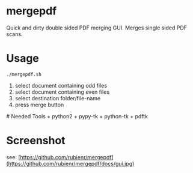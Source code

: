 # mergepdf
Quick and dirty double sided PDF merging GUI.
Merges single sided PDF scans.

# Usage
    ./mergepdf.sh

<ol>
<li>select document containing odd files</li>
<li>select document containing even files</li>
<li>select destination folder/file-name</li>
<li>press merge button</li>
</ol>
# Needed Tools
+ python2
+ pypy-tk
+ python-tk
+ pdftk

# Screenshot
see: [https://github.com/rubienr/mergepdf](https://github.com/rubienr/mergepdf/docs/gui.jpg)
